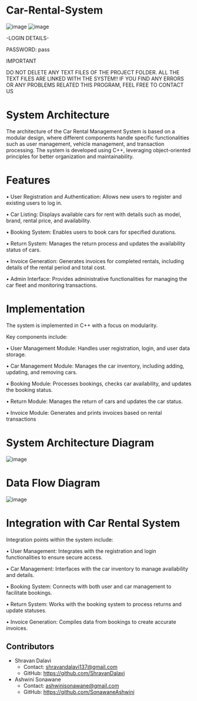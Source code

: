 # Car-Rental-System
![image](https://github.com/ShravanDalavi/Car-Rental-System/assets/172488772/2fee2c38-3f46-474c-8a5b-7a80a970a84e)
![image](https://github.com/ShravanDalavi/Car-Rental-System/assets/172488772/972f9fd4-db0c-414e-93d5-d0d2f8d57820)

-LOGIN DETAILS-

PASSWORD: pass

IMPORTANT 

DO NOT DELETE ANY TEXT FILES OF THE PROJECT FOLDER.
ALL THE TEXT FILES ARE LINKED WITH THE SYSTEM!!
IF YOU FIND ANY ERRORS OR ANY PROBLEMS RELATED THIS PROGRAM, FEEL FREE TO CONTACT US

# System Architecture
The architecture of the Car Rental Management System is based on a modular design, where different components handle specific functionalities such as user management, vehicle management, and transaction processing. The system is developed using C++, leveraging object-oriented principles for better organization and maintainability.
# Features
•	User Registration and Authentication: Allows new users to register and existing users to log in.

•	Car Listing: Displays available cars for rent with details such as model, brand, rental price, and availability.

•	Booking System: Enables users to book cars for specified durations.

•	Return System: Manages the return process and updates the availability status of cars.

•	Invoice Generation: Generates invoices for completed rentals, including details of the rental period and total cost.

•	Admin Interface: Provides administrative functionalities for managing the car fleet and monitoring transactions.

#  Implementation
The system is implemented in C++ with a focus on modularity. 

Key components include:

•	User Management Module: Handles user registration, login, and user data storage.

•	Car Management Module: Manages the car inventory, including adding, updating, and removing cars.

•	Booking Module: Processes bookings, checks car availability, and updates the booking status.

•	Return Module: Manages the return of cars and updates the car status.

•	Invoice Module: Generates and prints invoices based on rental transactions

# System Architecture Diagram
![image](https://github.com/ShravanDalavi/Car-Rental-System/assets/172488772/c61def88-9746-4170-8039-1061ef63b190)
# Data Flow Diagram
![image](https://github.com/ShravanDalavi/Car-Rental-System/assets/172488772/61b8ea41-d809-41cd-9cdb-6dfb7ec1243f)

# Integration with Car Rental System
Integration points within the system include:

•	User Management: Integrates with the registration and login functionalities to ensure secure access.

•	Car Management: Interfaces with the car inventory to manage availability and details.

•	Booking System: Connects with both user and car management to facilitate bookings.

•	Return System: Works with the booking system to process returns and update statuses.

•	Invoice Generation: Compiles data from bookings to create accurate invoices.

## Contributors

- Shravan Dalavi
  - Contact: shravandalavi137@gmail.com
  - GitHub: https://github.com/ShravanDalavi
- Ashwini Sonawane
  - Contact: ashwinisonawane@gmail.com
  - GitHub: https://github.com/SonawaneAshwini



